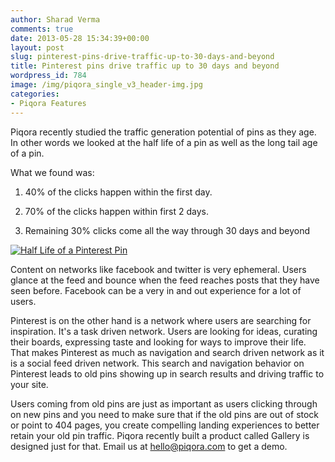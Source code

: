 ```yaml
---
author: Sharad Verma
comments: true
date: 2013-05-28 15:34:39+00:00
layout: post
slug: pinterest-pins-drive-traffic-up-to-30-days-and-beyond
title: Pinterest pins drive traffic up to 30 days and beyond
wordpress_id: 784
image: /img/piqora_single_v3_header-img.jpg
categories:
- Piqora Features
---
```


Piqora recently studied the traffic generation potential of pins as they age. In other words we looked at the half life of a pin as well as the long tail age of a pin.

What we found was:



	
  1. 40% of the clicks happen within the first day.

	
  2. 70% of the clicks happen within first 2 days.

	
  3. Remaining 30% clicks come all the way through 30 days and beyond




[![Half Life of a Pinterest Pin](http://blog.piqora.com/wp-content/uploads/2013/05/pinlag1.png)](http://blog.piqora.com/wp-content/uploads/2013/05/pinlag1.png)


Content on networks like facebook and twitter is very ephemeral. Users glance at the feed and bounce when the feed reaches posts that they have seen before. Facebook can be a very in and out experience for a lot of users.

Pinterest is on the other hand is a network where users are searching for inspiration. It's a task driven network. Users are looking for ideas, curating their boards, expressing taste and looking for ways to improve their life. That makes Pinterest as much as navigation and search driven network as it is a social feed driven network. This search and navigation behavior on Pinterest leads to old pins showing up in search results and driving traffic to your site.

Users coming from old pins are just as important as users clicking through on new pins and you need to make sure that if the old pins are out of stock or point to 404 pages, you create compelling landing experiences to better retain your old pin traffic. Piqora recently built a product called Gallery is designed just for that. Email us at hello@piqora.com to get a demo.
